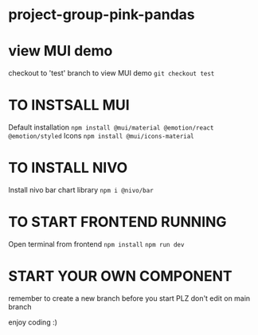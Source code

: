 # project-group-pink-pandas
# view MUI demo 
checkout to 'test' branch to view MUI demo 
`git checkout test`

# TO INSTSALL MUI 
Default installation
`npm install @mui/material @emotion/react @emotion/styled`
Icons
`npm install @mui/icons-material`

# TO INSTALL NIVO 
Install nivo bar chart library
`npm i @nivo/bar`

# TO START FRONTEND RUNNING
Open terminal from frontend
`npm install`
`npm run dev`

# START YOUR OWN COMPONENT
remember to create a new branch before you start 
PLZ don't edit on main branch

enjoy coding :)